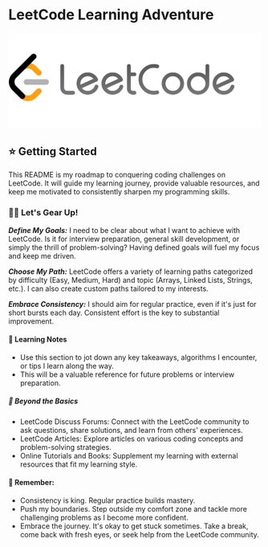 
# LeetCode Learning Adventure

![leetCode - banner](./assets/image.png)

## ⭐️ Getting Started

This README is my roadmap to conquering coding challenges on LeetCode. It will guide my learning journey, provide valuable resources, and keep me motivated to consistently sharpen my programming skills.

### 👊🏻 Let's Gear Up!

***Define My Goals:*** I need to be clear about what I want to achieve with LeetCode. Is it for interview preparation, general skill development, or simply the thrill of problem-solving? Having defined goals will fuel my focus and keep me driven.

***Choose My Path:*** LeetCode offers a variety of learning paths categorized by difficulty (Easy, Medium, Hard) and topic (Arrays, Linked Lists, Strings, etc.). I can also create custom paths tailored to my interests.

***Embrace Consistency:*** I should aim for regular practice, even if it's just for short bursts each day. Consistent effort is the key to substantial improvement.

#### 📝 Learning Notes

* Use this section to jot down any key takeaways, algorithms I encounter, or tips I learn along the way.
* This will be a valuable reference for future problems or interview preparation.

##### 🤖 Beyond the Basics

* LeetCode Discuss Forums: Connect with the LeetCode community to ask questions, share solutions, and learn from others' experiences.
* LeetCode Articles: Explore articles on various coding concepts and problem-solving strategies.
* Online Tutorials and Books: Supplement my learning with external resources that fit my learning style.

#### 🧠 Remember:

* Consistency is king. Regular practice builds mastery.
* Push my boundaries. Step outside my comfort zone and tackle more challenging problems as I become more confident.
* Embrace the journey. It's okay to get stuck sometimes. Take a break, come back with fresh eyes, or seek help from the LeetCode community.
